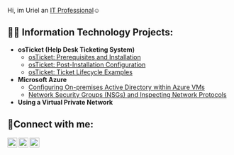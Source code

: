 Hi, im Uriel an <a href="https://www.linkedin.com/feed/">IT Professional</a>☺</h1>

<h2>👨‍💻 Information Technology Projects:</h2>

- <b>osTicket (Help Desk Ticketing System)</b>
  - [osTicket: Prerequisites and Installation](https://github.com/yourielp/osticket-prereqs)
  - [osTicket: Post-Installation Configuration](https://github.com/yourielp/post-install-config/blob/main/README.md)
  - [osTicket: Ticket Lifecycle Examples](https://github.com/yourielp/ticket-lifecycle)
- <b>Microsoft Azure</b>
  - [Configuring On-premises Active Directory within Azure VMs](https://github.com/yourielp/configure-ad)
  - [Network Security Groups (NSGs) and Inspecting Network Protocols](https://github.com/yourielp/azure-network-protocols/blob/main/README.md)
 -  <b>Using a Virtual Private Network</b>

<h2>🤳Connect with me:</h2>

[<img align="left" alt="Josh | Twitter" width="22px" src="https://cdn.jsdelivr.net/npm/simple-icons@v3/icons/twitter.svg" />][twitter]
[<img align="left" alt="Josh | LinkedIn" width="22px" src="https://cdn.jsdelivr.net/npm/simple-icons@v3/icons/linkedin.svg" />][linkedin]
[<img align="left" alt="Josh | Instagram" width="22px" src="https://cdn.jsdelivr.net/npm/simple-icons@v3/icons/instagram.svg" />][instagram]

[twitter]: https://twitter.com/Josh
[instagram]: https://www.instagram.com/Josh
[linkedin]: https://linkedin.com/in/Josh
